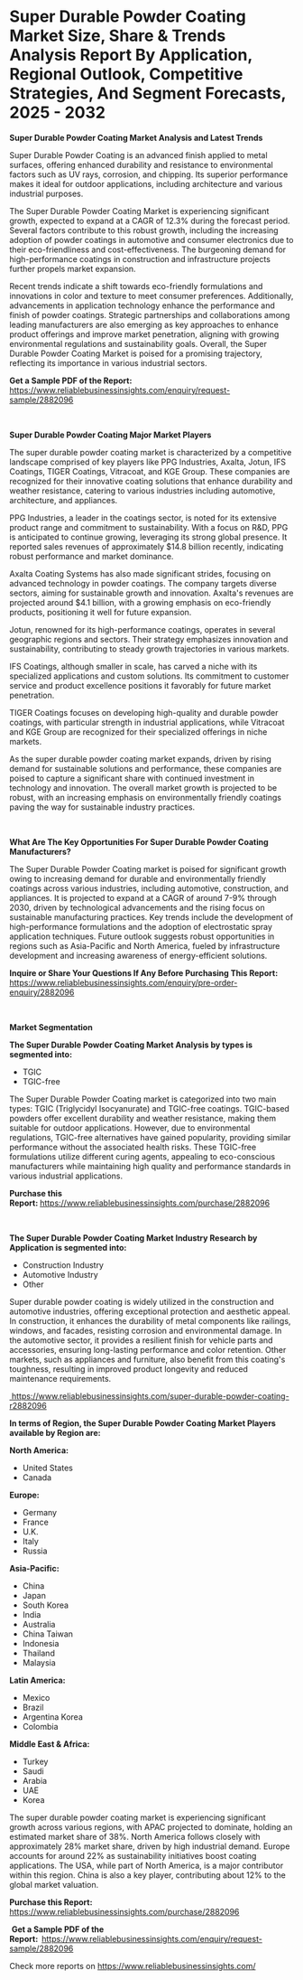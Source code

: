 <p><h1>Super Durable Powder Coating Market Size, Share & Trends Analysis Report By Application, Regional Outlook, Competitive Strategies, And Segment Forecasts, 2025 - 2032</h1></p><p><strong>Super Durable Powder Coating Market Analysis and Latest Trends</strong></p>
<p><p>Super Durable Powder Coating is an advanced finish applied to metal surfaces, offering enhanced durability and resistance to environmental factors such as UV rays, corrosion, and chipping. Its superior performance makes it ideal for outdoor applications, including architecture and various industrial purposes. </p><p>The Super Durable Powder Coating Market is experiencing significant growth, expected to expand at a CAGR of 12.3% during the forecast period. Several factors contribute to this robust growth, including the increasing adoption of powder coatings in automotive and consumer electronics due to their eco-friendliness and cost-effectiveness. The burgeoning demand for high-performance coatings in construction and infrastructure projects further propels market expansion.</p><p>Recent trends indicate a shift towards eco-friendly formulations and innovations in color and texture to meet consumer preferences. Additionally, advancements in application technology enhance the performance and finish of powder coatings. Strategic partnerships and collaborations among leading manufacturers are also emerging as key approaches to enhance product offerings and improve market penetration, aligning with growing environmental regulations and sustainability goals. Overall, the Super Durable Powder Coating Market is poised for a promising trajectory, reflecting its importance in various industrial sectors.</p></p>
<p><strong>Get a Sample PDF of the Report:&nbsp;</strong> <a href="https://www.reliablebusinessinsights.com/enquiry/request-sample/2882096?utm_campaign=2760&utm_medium=2&utm_source=Github&utm_content=ia&utm_term=12032025&utm_id=super-durable-powder-coating">https://www.reliablebusinessinsights.com/enquiry/request-sample/2882096</a></p>
<p>&nbsp;</p>
<p><strong>Super Durable Powder Coating Major Market Players</strong></p>
<p><p>The super durable powder coating market is characterized by a competitive landscape comprised of key players like PPG Industries, Axalta, Jotun, IFS Coatings, TIGER Coatings, Vitracoat, and KGE Group. These companies are recognized for their innovative coating solutions that enhance durability and weather resistance, catering to various industries including automotive, architecture, and appliances.</p><p>PPG Industries, a leader in the coatings sector, is noted for its extensive product range and commitment to sustainability. With a focus on R&D, PPG is anticipated to continue growing, leveraging its strong global presence. It reported sales revenues of approximately $14.8 billion recently, indicating robust performance and market dominance.</p><p>Axalta Coating Systems has also made significant strides, focusing on advanced technology in powder coatings. The company targets diverse sectors, aiming for sustainable growth and innovation. Axalta's revenues are projected around $4.1 billion, with a growing emphasis on eco-friendly products, positioning it well for future expansion.</p><p>Jotun, renowned for its high-performance coatings, operates in several geographic regions and sectors. Their strategy emphasizes innovation and sustainability, contributing to steady growth trajectories in various markets.</p><p>IFS Coatings, although smaller in scale, has carved a niche with its specialized applications and custom solutions. Its commitment to customer service and product excellence positions it favorably for future market penetration.</p><p>TIGER Coatings focuses on developing high-quality and durable powder coatings, with particular strength in industrial applications, while Vitracoat and KGE Group are recognized for their specialized offerings in niche markets.</p><p>As the super durable powder coating market expands, driven by rising demand for sustainable solutions and performance, these companies are poised to capture a significant share with continued investment in technology and innovation. The overall market growth is projected to be robust, with an increasing emphasis on environmentally friendly coatings paving the way for sustainable industry practices.</p></p>
<p>&nbsp;</p>
<p><strong>What Are The Key Opportunities For Super Durable Powder Coating Manufacturers?</strong></p>
<p><p>The Super Durable Powder Coating market is poised for significant growth owing to increasing demand for durable and environmentally friendly coatings across various industries, including automotive, construction, and appliances. It is projected to expand at a CAGR of around 7-9% through 2030, driven by technological advancements and the rising focus on sustainable manufacturing practices. Key trends include the development of high-performance formulations and the adoption of electrostatic spray application techniques. Future outlook suggests robust opportunities in regions such as Asia-Pacific and North America, fueled by infrastructure development and increasing awareness of energy-efficient solutions.</p></p>
<p><strong>Inquire or Share Your Questions If Any Before Purchasing This Report:</strong> <a href="https://www.reliablebusinessinsights.com/enquiry/pre-order-enquiry/2882096?utm_campaign=2760&utm_medium=2&utm_source=Github&utm_content=ia&utm_term=12032025&utm_id=super-durable-powder-coating">https://www.reliablebusinessinsights.com/enquiry/pre-order-enquiry/2882096</a></p>
<p>&nbsp;</p>
<p><strong>Market Segmentation</strong></p>
<p><strong>The Super Durable Powder Coating Market Analysis by types is segmented into:</strong></p>
<p><ul><li>TGIC</li><li>TGIC-free</li></ul></p>
<p><p>The Super Durable Powder Coating market is categorized into two main types: TGIC (Triglycidyl Isocyanurate) and TGIC-free coatings. TGIC-based powders offer excellent durability and weather resistance, making them suitable for outdoor applications. However, due to environmental regulations, TGIC-free alternatives have gained popularity, providing similar performance without the associated health risks. These TGIC-free formulations utilize different curing agents, appealing to eco-conscious manufacturers while maintaining high quality and performance standards in various industrial applications.</p></p>
<p><strong>Purchase this Report:&nbsp;</strong><a href="https://www.reliablebusinessinsights.com/purchase/2882096?utm_campaign=2760&utm_medium=2&utm_source=Github&utm_content=ia&utm_term=12032025&utm_id=super-durable-powder-coating">https://www.reliablebusinessinsights.com/purchase/2882096</a></p>
<p>&nbsp;</p>
<p><strong>The Super Durable Powder Coating Market Industry Research by Application is segmented into:</strong></p>
<p><ul><li>Construction Industry</li><li>Automotive Industry</li><li>Other</li></ul></p>
<p><p>Super durable powder coating is widely utilized in the construction and automotive industries, offering exceptional protection and aesthetic appeal. In construction, it enhances the durability of metal components like railings, windows, and facades, resisting corrosion and environmental damage. In the automotive sector, it provides a resilient finish for vehicle parts and accessories, ensuring long-lasting performance and color retention. Other markets, such as appliances and furniture, also benefit from this coating's toughness, resulting in improved product longevity and reduced maintenance requirements.</p></p>
<p><a href="https://www.reliablebusinessinsights.com/super-durable-powder-coating-r2882096?utm_campaign=2760&utm_medium=2&utm_source=Github&utm_content=ia&utm_term=12032025&utm_id=super-durable-powder-coating">&nbsp;https://www.reliablebusinessinsights.com/super-durable-powder-coating-r2882096</a></p>
<p><strong>In terms of Region, the Super Durable Powder Coating Market Players available by Region are:</strong></p>
<p>
    <p> <strong> North America: </strong>
        <ul>
            <li>United States</li>
            <li>Canada</li>
        </ul>
        </p> 
    <p> <strong> Europe: </strong>
        <ul>
            <li>Germany</li>
            <li>France</li>
            <li>U.K.</li>
            <li>Italy</li>
            <li>Russia</li>
        </ul>
        </p> 
    <p> <strong> Asia-Pacific: </strong>
        <ul>
            <li>China</li>
            <li>Japan</li>
            <li>South Korea</li>
            <li>India</li>
            <li>Australia</li>
            <li>China Taiwan</li>
            <li>Indonesia</li>
            <li>Thailand</li>
            <li>Malaysia</li>
        </ul>
        </p> 
    <p> <strong> Latin America: </strong>
        <ul>
            <li>Mexico</li>
            <li>Brazil</li>
            <li>Argentina Korea</li>
            <li>Colombia</li>
        </ul>
        </p> 
    <p> <strong> Middle East & Africa: </strong>
        <ul>
            <li>Turkey</li>
            <li>Saudi</li>
            <li>Arabia</li>
            <li>UAE</li>
            <li>Korea</li>
        </ul>
    </p>
    </p>
<p><p>The super durable powder coating market is experiencing significant growth across various regions, with APAC projected to dominate, holding an estimated market share of 38%. North America follows closely with approximately 28% market share, driven by high industrial demand. Europe accounts for around 22% as sustainability initiatives boost coating applications. The USA, while part of North America, is a major contributor within this region. China is also a key player, contributing about 12% to the global market valuation.</p></p>
<p><strong>Purchase this Report: </strong><a href="https://www.reliablebusinessinsights.com/purchase/2882096?utm_campaign=2760&utm_medium=2&utm_source=Github&utm_content=ia&utm_term=12032025&utm_id=super-durable-powder-coating">https://www.reliablebusinessinsights.com/purchase/2882096</a></p>
<p>&nbsp;<strong>Get a Sample PDF of the Report:&nbsp;&nbsp;</strong><a href="https://www.reliablebusinessinsights.com/enquiry/request-sample/2882096?utm_campaign=2760&utm_medium=2&utm_source=Github&utm_content=ia&utm_term=12032025&utm_id=super-durable-powder-coating">https://www.reliablebusinessinsights.com/enquiry/request-sample/2882096</a></p>
<p><strong></strong></p>
<p>Check more reports on <a href="https://www.reliablebusinessinsights.com/?utm_campaign=2760&utm_medium=2&utm_source=Github&utm_content=ia&utm_term=12032025&utm_id=super-durable-powder-coating">https://www.reliablebusinessinsights.com/</a></p>